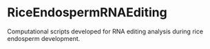 # RiceEndospermRNAEditing
Computational scripts developed for RNA editing analysis during rice endosperm development.
